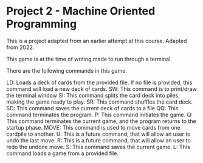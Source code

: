 # Project 2 - Machine Oriented Programming
This is a project adapted from an earlier attempt at this course. 
Adapted from 2022.

This game is at the time of writing made to run through a terminal.


There are the following commands in this game.

LD:   Loads a deck of cards from the provided file. If no file is provided, this command will load a new deck of cards.
SW:   This command is to print/draw the terminal window
SI:   This command splits the card deck into piles, making the game ready to play.
SR:   This command shuffles the card deck.
SD:   This command saves the current deck of cards to a file
QQ:   This command terminates the program.
P:    This command initiates the game.
Q:    This command terminates the current game, and the program returns to the startup phase.
MOVE: This command is used to move cards from one cardpile to another.
U:    This is a future command, that will allow an user to undo the last move.
R:    This is a future command, that will allow an user to redo the undone move.
S:    This command saves the current game.
L:    This command loads a game from a  provided file.